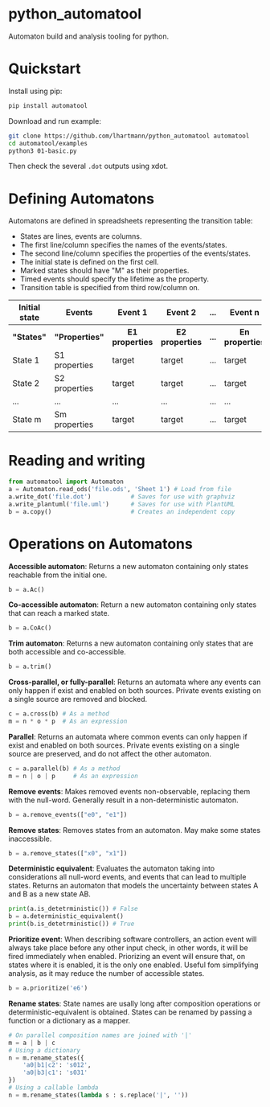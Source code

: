 # python_automatool
Automaton build and analysis tooling for python.

# Quickstart

Install using pip:
```bash
pip install automatool
```

Download and run example:
```bash
git clone https://github.com/lhartmann/python_automatool automatool
cd automatool/examples
python3 01-basic.py
```

Then check the several `.dot` outputs using xdot.

# Defining Automatons

Automatons are defined in spreadsheets representing the transition table:
- States are lines, events are columns.
- The first line/column specifies the names of the events/states.
- The second line/column specifies the properties of the events/states.
- The initial state is defined on the first cell.
- Marked states should have "M" as their properties.
- Timed events should specify the lifetime as the property.
- Transition table is specified from third row/column on.

<table>
<tr><th>Initial state</th><th>Events</th><th>Event 1</th><th>Event 2</th><th>...</th><th>Event n</th></tr>
<tr><th>"States"</th><th>"Properties"</th><th>E1 properties</th><th>E2 properties</th><th>...</th><th>En properties</th></tr>
<tr><td>State 1</td><td>S1 properties</td><td>target</td><td>target</td><td>...</td><td>target</td></tr>
<tr><td>State 2</td><td>S2 properties</td><td>target</td><td>target</td><td>...</td><td>target</td></tr>
<tr><td>...</td><td>...</td><td>...</td><td>...</td><td>...</td><td>...</td></tr>
<tr><td>State m</td><td>Sm properties</td><td>target</td><td>target</td><td>...</td><td>target</td></tr>
</table>

# Reading and writing

```python
from automatool import Automaton
a = Automaton.read_ods('file.ods', 'Sheet 1') # Load from file
a.write_dot('file.dot')           # Saves for use with graphviz
a.write_plantuml('file.uml')      # Saves for use with PlantUML
b = a.copy()                      # Creates an independent copy
```

# Operations on Automatons

**Accessible automaton**: Returns a new automaton containing only states reachable from the initial one.

```python
b = a.Ac()
```

**Co-accessible automaton**: Return a new automaton containing only states that can reach a marked state.

```python
b = a.CoAc()
```

**Trim automaton**: Returns a new automaton containing only states that are both accessible and co-accessible.

```python
b = a.trim()
```

**Cross-parallel, or fully-parallel**: Returns an automata where any events can only happen if exist and enabled on both sources. Private events existing on a single source are removed and blocked.

```python
c = a.cross(b) # As a method
m = n * o * p  # As an expression
```

**Parallel**: Returns an automata where common events can only happen if exist and enabled on both sources. Private events existing on a single source are preserved, and do not affect the other automaton.

```python
c = a.parallel(b) # As a method
m = n | o | p     # As an expression
```

**Remove events**: Makes removed events non-observable, replacing them with the null-word. Generally result in a non-deterministic automaton.

```python
b = a.remove_events(["e0", "e1"])
```

**Remove states**: Removes states from an automaton. May make some states inaccessible.

```python
b = a.remove_states(["x0", "x1"])
```

**Deterministic equivalent**: Evaluates the automaton taking into considerations all null-word events, and events that can lead to multiple states. Returns an automaton that models the uncertainty between states A and B as a new state AB.

```python
print(a.is_detetrministic()) # False
b = a.deterministic_equivalent()
print(b.is_detetrministic()) # True
```

**Prioritize event**: When describing software controllers, an action event will always take place before any other input check, in other words, it will be fired immediately when enabled. Priorizing an event will ensure that, on states where it is enabled, it is the only one enabled. Useful fom simplifying analysis, as it may reduce the number of accessible states.

```python
b = a.prioritize('e6')
```

**Rename states**: State names are usally long after composition operations or deterministic-equivalent is obtained. States can be renamed by passing a function or a dictionary as a mapper.

```python
# On parallel composition names are joined with '|'
m = a | b | c
# Using a dictionary
n = m.rename_states({
    'a0|b1|c2': 's012',
    'a0|b3|c1': 's031'
})
# Using a callable lambda
n = m.rename_states(lambda s : s.replace('|', ''))

```
